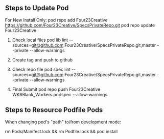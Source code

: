 Steps to Update Pod
-------------------
For New Install Only:
pod repo add Four23Creative https://github.com/Four23Creative/SpecsPrivateRepo.git
pod repo update Four23Creative

1. Check local files
pod lib lint --sources=git@github.com:Four23Creative/SpecsPrivateRepo.git,master --private --allow-warnings

2. Create tag and push to github

3. Check repo file
pod spec lint --sources=git@github.com:Four23Creative/SpecsPrivateRepo.git,master --private --allow-warnings

4. Final Submit
pod repo push Four23Creative WKRBlank_Workers.podspec --allow-warnings


Steps to Resource Podfile Pods
------------------------------
When changing pod's "path" to/from development mode:

rm Pods/Manifest.lock && rm Podfile.lock && pod install

